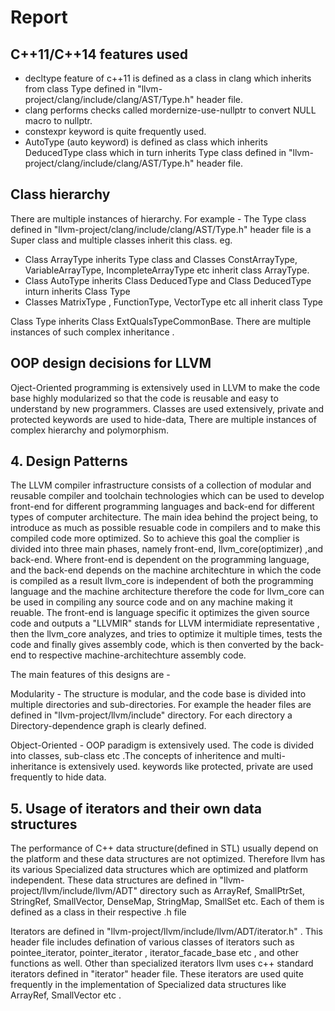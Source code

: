 # Report 

## C++11/C++14 features used 
* decltype feature of c++11 is defined as a class in clang which inherits from class Type defined in "llvm-project/clang/include/clang/AST/Type.h" header file.
* clang performs checks called mordernize-use-nullptr to convert NULL macro to nullptr.
* constexpr keyword is quite frequently used.
* AutoType (auto keyword) is defined as class which inherits DeducedType class which in turn inherits Type class defined in "llvm-project/clang/include/clang/AST/Type.h" header file.

## Class hierarchy
There are multiple instances of hierarchy.
For example -
The Type class defined in "llvm-project/clang/include/clang/AST/Type.h" header file is a Super class and multiple classes inherit this class. eg. 
* Class ArrayType inherits Type class and Classes ConstArrayType, VariableArrayType, IncompleteArrayType etc inherit class ArrayType.
* Class AutoType inherits Class DeducedType and Class DeducedType inturn inherits Class Type
* Classes MatrixType , FunctionType, VectorType etc all inherit class Type

Class Type inherits Class ExtQualsTypeCommonBase. 
There are multiple instances of such complex inheritance .

## OOP design decisions for LLVM
Oject-Oriented programming is extensively used in LLVM to make the code base highly modularized so that the code is reusable and easy to understand by new programmers. Classes are used extensively, private and protected keywords are used to hide-data, There are multiple instances of complex hierarchy and polymorphism.

## 4. Design Patterns
The LLVM compiler infrastructure consists of a collection of modular and reusable compiler and toolchain technologies which can be used to develop front-end for different programming languages and back-end for different types of computer architecture. The main idea behind the project being, to introduce as much as possible resuable code in compilers and to make this compiled code more optimized. So to achieve this goal the complier is divided into three main phases, namely front-end, llvm_core(optimizer) ,and back-end. Where front-end is dependent on the programming language, and the back-end depends on the machine architechture in which the code is compiled as a result llvm_core is independent of both the programming language and the machine architecture therefore the code for llvm_core can be used in compiling any source code and on any machine making it reuable. 
The front-end is language specific it optimizes the given source code and outputs a "LLVMIR" stands for LLVM intermidiate representative , then the llvm_core analyzes, and tries to optimize it multiple times, tests the code and finally gives assembly code, which is then converted by the back-end to respective machine-architechture assembly code.

The main features of this designs are -

Modularity - The structure is modular, and the code base is divided into multiple directories and sub-directories. For example the header files are defined in                 "llvm-project/llvm/include" directory. For each directory a Directory-dependence graph is clearly defined. 

Object-Oriented - OOP paradigm is extensively used. The code is divided into classes, sub-class etc .The concepts of inheritence and multi-inheritance is                           extensively used. keywords like protected, private are used frequently to hide data.

 ## 5. Usage of iterators and their own data structures

The performance of C++ data structure(defined in STL) usually depend on the platform and these data structures are not optimized. Therefore llvm has its various Specialized data structures which are optimized and platform independent. 
These data structures are defined in "llvm-project/llvm/include/llvm/ADT" directory such as ArrayRef, SmallPtrSet, StringRef, SmallVector, DenseMap, StringMap, SmallSet  etc.
Each of them is defined as a class in their respective .h file

Iterators are defined in "llvm-project/llvm/include/llvm/ADT/iterator.h" . This header file includes defination of various classes of iterators such as pointee_iterator, pointer_iterator , iterator_facade_base etc , and other functions as well.
Other than specialized iterators llvm uses c++ standard iterators defined in "iterator" header file. These iterators are used quite frequently in the implementation of Specialized data structures like ArrayRef, SmallVector etc .
